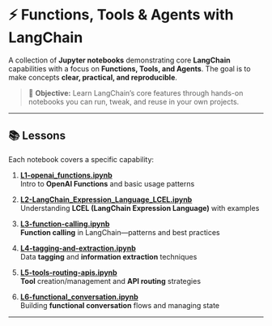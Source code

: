 # ⚡ Functions, Tools & Agents with LangChain

A collection of **Jupyter notebooks** demonstrating core **LangChain** capabilities with a focus on **Functions, Tools, and Agents**. The goal is to make concepts **clear, practical, and reproducible**.

> 🎯 **Objective:** Learn LangChain’s core features through hands-on notebooks you can run, tweak, and reuse in your own projects.

---

## 📚 Lessons

Each notebook covers a specific capability:

1. **[L1-openai_functions.ipynb](./L1-openai_functions.ipynb)**  
   Intro to **OpenAI Functions** and basic usage patterns

2. **[L2-LangChain_Expression_Language_LCEL.ipynb](./L2-LangChain_Expression_Language_LCEL.ipynb)**  
   Understanding **LCEL (LangChain Expression Language)** with examples

3. **[L3-function-calling.ipynb](./L3-function-calling.ipynb)**  
   **Function calling** in LangChain—patterns and best practices

4. **[L4-tagging-and-extraction.ipynb](./L4-tagging-and-extraction.ipynb)**  
   Data **tagging** and **information extraction** techniques

5. **[L5-tools-routing-apis.ipynb](./L5-tools-routing-apis.ipynb)**  
   **Tool** creation/management and **API routing** strategies

6. **[L6-functional_conversation.ipynb](./L6-functional_conversation.ipynb)**  
   Building **functional conversation** flows and managing state

---
